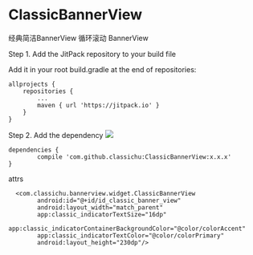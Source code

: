 # ClassicBannerView
经典简洁BannerView 循环滚动 BannerView

Step 1. Add the JitPack repository to your build file

Add it in your root build.gradle at the end of repositories:

	allprojects {
		repositories {
			...
			maven { url 'https://jitpack.io' }
		}
	}
Step 2. Add the dependency  [![](https://jitpack.io/v/classichu/ClassicBannerView.svg)](https://jitpack.io/#classichu/ClassicBannerView)

	dependencies {
	        compile 'com.github.classichu:ClassicBannerView:x.x.x'
	}




attrs

	  <com.classichu.bannerview.widget.ClassicBannerView
            android:id="@+id/id_classic_banner_view"
            android:layout_width="match_parent"
            app:classic_indicatorTextSize="16dp"
            app:classic_indicatorContainerBackgroundColor="@color/colorAccent"
            app:classic_indicatorTextColor="@color/colorPrimary"
            android:layout_height="230dp"/>
